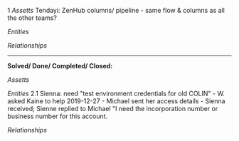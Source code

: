 1 *Assetts*
 Tendayi: ZenHub columns/ pipeline - same flow & columns as all the other teams?



*Entities*


     

*Relationships*




----

**Solved/ Done/ Completed/ Closed:**

*Assetts*



*Entities*
2.1 Sienna: need "test environment credentials for old COLIN" - W. asked Kaine to help 2019-12-27 
     - Michael sent her access details - Sienna received; Sienne replied to Michael "I need the incorporation number or business number for this account.


*Relationships*
